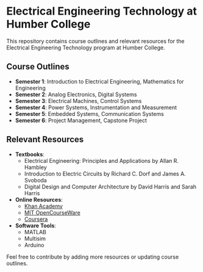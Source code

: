 # Electrical Engineering Technology at Humber College

This repository contains course outlines and relevant resources for the Electrical Engineering Technology program at Humber College.

## Course Outlines
- **Semester 1**: Introduction to Electrical Engineering, Mathematics for Engineering
- **Semester 2**: Analog Electronics, Digital Systems
- **Semester 3**: Electrical Machines, Control Systems
- **Semester 4**: Power Systems, Instrumentation and Measurement
- **Semester 5**: Embedded Systems, Communication Systems
- **Semester 6**: Project Management, Capstone Project

## Relevant Resources
- **Textbooks**: 
  - Electrical Engineering: Principles and Applications by Allan R. Hambley
  - Introduction to Electric Circuits by Richard C. Dorf and James A. Svoboda
  - Digital Design and Computer Architecture by David Harris and Sarah Harris
- **Online Resources**: 
  - [Khan Academy](https://www.khanacademy.org)
  - [MIT OpenCourseWare](https://ocw.mit.edu)
  - [Coursera](https://www.coursera.org)
- **Software Tools**: 
  - MATLAB
  - Multisim
  - Arduino

Feel free to contribute by adding more resources or updating course outlines.
